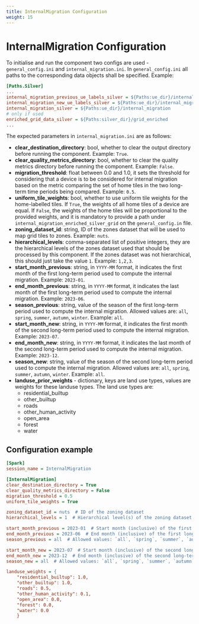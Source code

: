 ```yaml
---
title: InternalMigration Configuration
weight: 15
---
```


# InternalMigration Configuration
To initialise and run the component two configs are used - `general_config.ini` and `internal_migration.ini`. In `general_config.ini` all paths to the corresponding data objects shall be specified. Example:

```ini
[Paths.Silver]
...
internal_migration_previous_ue_labels_silver = ${Paths:ue_dir}/internal_migration_previous_ue_labels
internal_migration_new_ue_labels_silver = ${Paths:ue_dir}/internal_migration_new_ue_labels
internal_migration_silver = ${Paths:ue_dir}/internal_migration
# only if used
enriched_grid_data_silver = ${Paths:silver_dir}/grid_enriched
...
```

The expected parameters in `internal_migration.ini` are as follows:
 - **clear_destination_directory**: bool, whether to clear the output directory before running the component. Example: `True`.
 - **clear_quality_metrics_directory**: bool, whether to clear the quality metrics directory before running the component. Example: `False`.
 - **migration_threshold**: float between 0.0 and 1.0, it sets the threshold for considering that a device is to be considered for internal migration based on the metric comparing the set of home tiles in the two long-term time periods being compared. Example: `0.5`.
 - **uniform_tile_weights**: bool, whether to use uniform tile weights for the home-labelled tiles. If `True`, the weights of all home tiles of a device are equal. If `False`, the weights of the home tiles will be proportional to the provided weights, and it is mandatory to provide a path under `internal_migration_enriched_silver_grid` on the `general_config.in` file.
 - **zoning_dataset_id**: string, ID of the zones dataset that will be used to map grid tiles to zones. Example: `nuts`.
 - **hierarchical_levels**: comma-separated list of positive integers, they are the hierarchical levels of the zones dataset used that should be processed by this component. If the zones dataset was not hierarchical, this should just take the value `1`. Example: `1,2,3`.
 - **start_month_previous**: string, in `YYYY-MM` format, it indicates the first month of the first long-term period used to compute the internal migration. Example: `2023-01`.
 - **end_month_previous**: string, in `YYYY-MM` format, it indicates the last month of the first long-term period used to compute the internal migration. Example: `2023-06`.
 - **season_previous**: string, value of the season of the first long-term period used to compute the internal migration. Allowed values are: `all`, `spring`, `summer`, `autumn`, `winter`. Example: `all`.
 - **start_month_new**: string, in `YYYY-MM` format, it indicates the first month of the second long-term period used to compute the internal migration. Example: `2023-07`.
 - **end_month_new**: string, in `YYYY-MM` format, it indicates the last month of the second long-term period used to compute the internal migration. Example: `2023-12`.
 - **season_new**: string, value of the season of the second long-term period used to compute the internal migration. Allowed values are: `all`, `spring`, `summer`, `autumn`, `winter`. Example: `all`.
- **landuse_prior_weights** - dictionary, keys are land use types, values are weights for these landuse types. The land use types are: 
    - residential_builtup
    - other_builtup
    - roads
    - other_human_activity
    - open_area
    - forest
    - water

## Configuration example
```ini
[Spark]
session_name = InternalMigration

[InternalMigration]
clear_destination_directory = True
clear_quality_metrics_directory = False
migration_threshold = 0.5
uniform_tile_weights = True

zoning_dataset_id = nuts  # ID of the zoning dataset
hierarchical_levels = 1  # Hierarchical level(s) of the zoning dataset. Comma-separated list

start_month_previous = 2023-01  # Start month (inclusive) of the first long-term period
end_month_previous = 2023-06  # End month (inclusive) of the first long-term period
season_previous = all  # Allowed values: `all`, `spring`, `summer`, `autumn`, `winter`. First long term period

start_month_new = 2023-07  # Start month (inclusive) of the second long-term period
end_month_new = 2023-12  # End month (inclusive) of the second long-term period
season_new = all  # Allowed values: `all`, `spring`, `summer`, `autumn`, `winter`. Second long term period

landuse_weights = {
    "residential_builtup": 1.0,
    "other_builtup": 1.0,
    "roads": 0.5,
    "other_human_activity": 0.1,
    "open_area": 0.0,
    "forest": 0.0,
    "water": 0.0
    }
```

